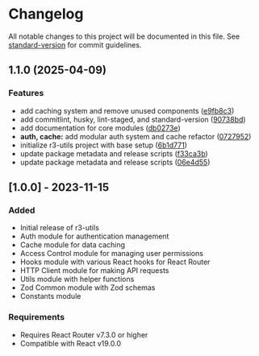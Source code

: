 # Changelog

All notable changes to this project will be documented in this file. See [standard-version](https://github.com/conventional-changelog/standard-version) for commit guidelines.

## 1.1.0 (2025-04-09)


### Features

* add caching system and remove unused components ([e9fb8c3](https://github.com/Bonny-kato/r3-utils/commit/e9fb8c3d5b827d59f1800758833835de657ff97b))
* add commitlint, husky, lint-staged, and standard-version ([90738bd](https://github.com/Bonny-kato/r3-utils/commit/90738bde191ef4d996959a72faa5c8238cc81423))
* add documentation for core modules ([db0273e](https://github.com/Bonny-kato/r3-utils/commit/db0273e0a43d1099d1b50b02df324190c5e5d620))
* **auth, cache:** add modular auth system and cache refactor ([0727952](https://github.com/Bonny-kato/r3-utils/commit/07279523083feb131e27985403366096a9b787e9))
* initialize r3-utils project with base setup ([6b1d771](https://github.com/Bonny-kato/r3-utils/commit/6b1d771ed24751063838f99b330bee0710ec8f8e))
* update package metadata and release scripts ([f33ca3b](https://github.com/Bonny-kato/r3-utils/commit/f33ca3b2f373ccf045d1f9da29677aede30ce132))
* update package metadata and release scripts ([06e4d55](https://github.com/Bonny-kato/r3-utils/commit/06e4d55938790505fa5dceb41cc273f0be8aaeea))

## [1.0.0] - 2023-11-15

### Added
- Initial release of r3-utils
- Auth module for authentication management
- Cache module for data caching
- Access Control module for managing user permissions
- Hooks module with various React hooks for React Router
- HTTP Client module for making API requests
- Utils module with helper functions
- Zod Common module with Zod schemas
- Constants module

### Requirements
- Requires React Router v7.3.0 or higher
- Compatible with React v19.0.0